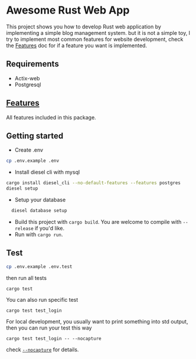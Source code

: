 Awesome Rust Web App
===================

This project shows you how to develop Rust web application by implementing a simple blog management system.
but it is not a simple toy, I try to implement most common features for website development, check the [Features](./docs/features.md) doc for if a feature you want is implemented.

## Requirements

* Actix-web
* Postgresql

## [Features](./docs/features.md)

All features included in this package.

## Getting started

* Create .env

```bash
cp .env.example .env
```

* Install diesel cli with mysql

```bash
cargo install diesel_cli --no-default-features --features postgres
diesel setup
```

* Setup your database

```bash
  diesel database setup
```

* Build this project with `cargo build`. You are welcome to compile with `--release` if you'd like.
* Run with `cargo run`.
  
## Test

```bash
cp .env.example .env.test
```

then run all tests

```
cargo test
```

You can also run specific test

```
cargo test test_login
```

For local development, you usually want to print something into std output, 
then you can run your test this way 
```
cargo test test_login -- --nocapture
```
check  [`--nocapture`](https://doc.rust-lang.org/cargo/commands/cargo-test.html) for details.
